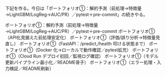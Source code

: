 下記を作る。今日は「ポートフォリオ①：解約予測（前処理→特徴量→LightGBM/LogReg→AUC/PR）／pytest＋pre-commit」の続きやる。

ポートフォリオ①：解約予測（前処理→特徴量→LightGBM/LogReg→AUC/PR）／pytest＋pre-commit ポートフォリオ①（API化見据えた前処理安定化） ポートフォリオ①（評価/誤り分析→特徴量見直し） ポートフォリオ①（FastAPI：/predict,/health 叩ける状態まで） ポートフォリオ①（Docker 化→ローカルで動作確認／pytest拡充） ポートフォリオ①（Cloud Run デプロイ初回／監視ログ確認） ポートフォリオ①（モデル更新パイプライン最小化／README骨子） ポートフォリオ①（エラー処理・入力検証／README刷新）
